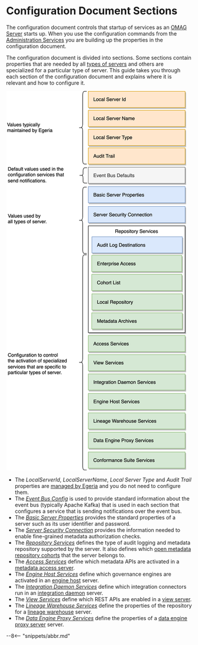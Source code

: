 <!-- SPDX-License-Identifier: CC-BY-4.0 -->
<!-- Copyright Contributors to the Egeria project. -->

# Configuration Document Sections

The configuration document controls that startup of services as an [OMAG Server](/concepts/omag-server) starts up.  When you use the configuration commands from the [Administration Services](/services/admin-services/overview) you are building up the properties in the configuration document.

The configuration document is divided into sections.  Some sections contain properties that are needed by all [types of servers](/concepts/omag-server/#types-of-omag-server) and others are specialized for a particular type of server.  This guide takes you through each section of the configuration document and explains where it is relevant and how to configure it.

![Configuration Document Structure](configuration-document-structure.svg)

* The *LocalServerId*, *LocalServerName*, *Local Server Type* and *Audit Trail* properties are [managed by Egeria](egeria-managed-properties.md) and you do not need to configure them.
* The [*Event Bus Config*](event-bus-config-section.md) is used to provide standard information about the event bus (typically Apache Kafka) that is used in each section that configures a service that is sending notifications over the event bus.
* The [*Basic Server Properties*](basic-server-properties-section.md) provides the standard properties of a server such as its user identifier and password.
* The [*Server Security Connection*](server-security-connection-section.md) provides the information needed to enable fine-grained metadata authorization checks.
* The [*Repository Services*](repository-services-section.md) defines the type of audit logging and metadata repository supported by the server.  It also defines which [open metadata repository cohorts](/concepts/cohort-member) that the server belongs to.
* The [*Access Services*](access-services-section.md) define which metadata APIs are activated in a [metadata access server](/concepts/metadata-access-service).
* The [*Engine Host Services*](engine-host-services-section.md) define which governance engines are activated in an [engine host](/concepts/engine-host) server.
* The [*Integration Daemon Services*](integration-daemon-services-section.md) define which integration connectors run in an [integration daemon](/concepts/integration-daemon) server.
* The [*View Services*](view-services-section.md) define which REST APIs are enabled in a [view server](/concepts/view-server).
* The [*Lineage Warehouse Services*](lineage-warehouse-services-section.md) define the properties of the repository for a [lineage warehouse](/concepts/lineage-warehouse) server.
* The [*Data Engine Proxy Services*](data-engine-proxy-services-section.md) define the properties of a [data engine proxy server](/concepts/data-engine-proxy) server.



--8<-- "snippets/abbr.md"
